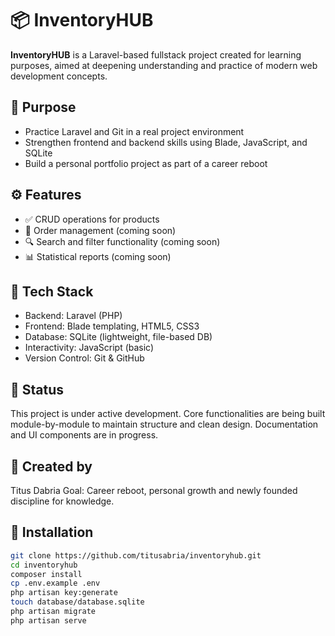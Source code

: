 # 📦 InventoryHUB

**InventoryHUB** is a Laravel-based fullstack project created for learning purposes, aimed at deepening understanding and practice of modern web development concepts.

## 🎯 Purpose

- Practice Laravel and Git in a real project environment
- Strengthen frontend and backend skills using Blade, JavaScript, and SQLite
- Build a personal portfolio project as part of a career reboot

## ⚙️ Features

- ✅ CRUD operations for products
- 🔄 Order management (coming soon)
- 🔍 Search and filter functionality (coming soon)
- 📊 Statistical reports (coming soon)

## 🧪 Tech Stack

- Backend: Laravel (PHP)
- Frontend: Blade templating, HTML5, CSS3
- Database: SQLite (lightweight, file-based DB)
- Interactivity: JavaScript (basic)
- Version Control: Git & GitHub

## 📁 Status

This project is under active development.
Core functionalities are being built module-by-module to maintain structure and clean design.
Documentation and UI components are in progress.

## 👤 Created by

Titus Dabria
Goal: Career reboot, personal growth and newly founded discipline for knowledge.

## 🚀 Installation

```bash
git clone https://github.com/titusabria/inventoryhub.git
cd inventoryhub
composer install
cp .env.example .env
php artisan key:generate
touch database/database.sqlite
php artisan migrate
php artisan serve